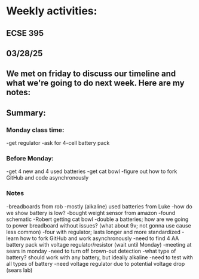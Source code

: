 # Weekly activities:

## ECSE 395 
## 03/28/25
## We met on friday to discuss our timeline and what we're going to do next week. Here are my notes:

## Summary:

### Monday class time:
-get regulator
-ask for 4-cell battery pack

### Before Monday:
-get 4 new and 4 used batteries
-get cat bowl
-figure out how to fork GitHub and code asynchronously

### Notes
-breadboards from rob
-mostly (alkaline) used batteries from Luke 
-how do we show battery is low?
-bought weight sensor from amazon
-found schematic
-Robert getting cat bowl
-double a batteries; how are we going to power breadboard without issues? (what about 9v; not gonna use cause less common)
-four with regulator; lasts longer and more standardized
-learn how to fork GitHub and work asynchronously
-need to find 4 AA battery pack with voltage regulator/resistor (wait until Monday)
-meeting at sears in monday
-need to turn off brown-out detection
-what type of battery? should work with any battery, but ideally alkaline
-need to test with all types of battery
-need voltage regulator due to potential voltage drop (sears lab)
